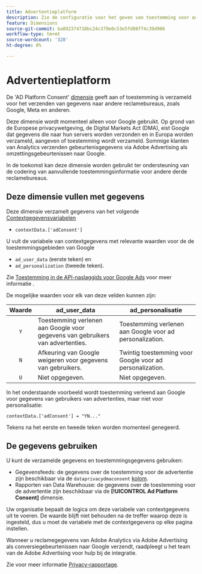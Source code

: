 ```yaml
---
title: Advertentieplatform
description: Zie de configuratie voor het geven van toestemming voor advertenties voor derden en providers.
feature: Dimensions
source-git-commit: ba892374710bc24c379e0c53e5fd00ff4c39d906
workflow-type: tm+mt
source-wordcount: '328'
ht-degree: 0%

---
```


# Advertentieplatform

De &#39;AD Platform Consent&#39; [dimensie](overview.md) geeft aan of toestemming is verzameld voor het verzenden van gegevens naar andere reclamebureaus, zoals Google, Meta en anderen.

Deze dimensie wordt momenteel alleen voor Google gebruikt. Op grond van de Europese privacywetgeving, de Digital Markets Act (DMA), eist Google dat gegevens die naar hun servers worden verzonden en in Europa worden verzameld, aangeven of toestemming wordt verzameld. Sommige klanten van Analytics verzenden gebeurtenisgegevens via Adobe Advertising als omzettingsgebeurtenissen naar Google.

In de toekomst kan deze dimensie worden gebruikt ter ondersteuning van de codering van aanvullende toestemmingsinformatie voor andere derde reclamebureaus.

## Deze dimensie vullen met gegevens

Deze dimensie verzamelt gegevens van het volgende [Contextgegevensvariabelen](/help/implement/vars/page-vars/contextdata.md)

* `contextData.['adConsent']`

U vult de variabele van contextgegevens met relevante waarden voor de de toestemmingsgebieden van Google

* `ad_user_data` (eerste teken) en
* `ad_personalization` (tweede teken).

Zie [Toestemming in de API-naslaggids voor Google Ads](https://developers.google.com/google-ads/api/reference/rpc/v15/Consent) voor meer informatie .

De mogelijke waarden voor elk van deze velden kunnen zijn:

| Waarde | ad_user_data | ad_personalisatie |
|:-:|---|---|
| `Y` | Toestemming verlenen aan Google voor gegevens van gebruikers van advertenties. | Toestemming verlenen aan Google voor ad personalization. |
| `N` | Afkeuring van Google weigeren voor gegevens van gebruikers. | Twintig toestemming voor Google voor ad personalization. |
| `U` | Niet opgegeven. | Niet opgegeven. |

In het onderstaande voorbeeld wordt toestemming verleend aan Google voor gegevens van gebruikers van advertenties, maar niet voor personalisatie:

```
contextData.['adConsent'] = "YN..."
```

Tekens na het eerste en tweede teken worden momenteel genegeerd.

## De gegevens gebruiken

U kunt de verzamelde gegevens en toestemmingsgegevens gebruiken:

* Gegevensfeeds: de gegevens over de toestemming voor de advertentie zijn beschikbaar via de `dataprivacydmaconsent` [kolom](/help/export/analytics-data-feed/c-df-contents/datafeeds-reference.md).
* Rapporten van Data Warehouse: de gegevens over de toestemming voor de advertentie zijn beschikbaar via de **[!UICONTROL Ad Platform Consent]** dimensie.

Uw organisatie bepaalt de logica om deze variabele van contextgegevens uit te voeren. De waarde blijft niet behouden na de treffer waarop deze is ingesteld, dus u moet de variabele met de contextgegevens op elke pagina instellen.

Wanneer u reclamegegevens van Adobe Analytics via Adobe Advertising als conversiegebeurtenissen naar Google verzendt, raadpleegt u het team van de Adobe Advertising voor hulp bij de integratie.

Zie voor meer informatie [Privacy-rapportage](/help/admin/admin/c-manage-report-suites/c-edit-report-suites/privacy-reporting.md).
